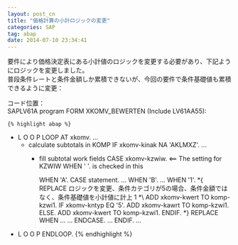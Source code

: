 ```yaml
---
layout: post_cn
title: "価格計算の小計ロジックの変更"
categories: SAP
tag: abap
date: 2014-07-10 23:34:41
---
```



要件により価格決定表にある小計値のロジックを変更する必要があり、下記ようにロジックを変更しました。<br/>
普段条件レートと条件金額しか累積できないが、今回の要件で条件基礎値も累積できるように変更：

コード位置：<br/>
SAPLV61A program  FORM XKOMV_BEWERTEN (Include LV61AA55):

	{% highlight abap %}
* L O O P
LOOP AT xkomv.
	...
	* calculate subtotals in KOMP
	IF xkomv-kinak NA 'AKLMXZ'.
		...
		* fill subtotal work fields
		CASE xkomv-kzwiw.        <== The setting for KZWIW
			WHEN ' '.                  is checked in this
			
			WHEN 'A'. CASE statement.
			...
			WHEN 'B'.
			...
			 WHEN '1'.
*{   REPLACE        ロジックを変更、条件カテゴリが5の場合、条件金額ではなく、条件基礎値を小計値に計上                                        1
*\          ADD xkomv-kwert TO komp-kzwi1.
		  IF xkomv-kntyp EQ '5'.
			ADD xkomv-kawrt TO komp-kzwi1.
		  ELSE.
			ADD xkomv-kwert TO komp-kzwi1.
		  ENDIF.
*}   REPLACE
			WHEN ...
			...
		ENDCASE.
		...
	ENDIF.
	...
* L O O P
ENDLOOP.
  {% endhighlight %}
